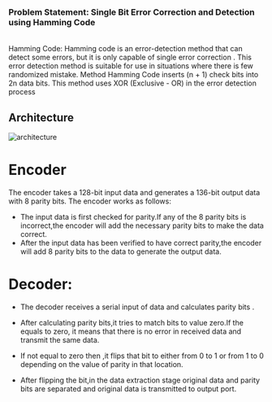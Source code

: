 ### <h3> **Problem Statement: Single Bit Error Correction and Detection using Hamming Code** 

<br/> 
Hamming Code: Hamming code is an error-detection method that
can detect some errors, but it is only capable of
single error correction . This error detection
method is suitable for use in situations where there
is few randomized mistake. Method Hamming
Code inserts (n + 1) check bits into 2n data bits.
This method uses XOR (Exclusive - OR) in the
error detection process

## Architecture
![architecture](https://github.com/Pavanpm199/ADLD_01fe20bec199/assets/84024750/4a53bb7c-d7be-47f5-a41d-eb820692399b)

# Encoder
The encoder takes a 128-bit input data and generates a 136-bit output data with 8 parity bits.
The encoder works as follows:
* The input data is first checked for parity.If any of the 8 parity bits is incorrect,the encoder will add the necessary parity bits to make the data correct.
* After the input data has been verified to have correct parity,the encoder will add 8 parity bits to the data to generate the output data.

# Decoder:

* The decoder receives  a serial input of data and calculates parity bits .

* After calculating parity bits,it tries to match bits to value zero.If the equals to zero, it means that there is no error in received data and transmit the same data.

* If not equal  to zero then ,it flips that bit to either from 0 to 1 or from 1 to 0 depending on the value of parity in that location.

* After flipping the bit,in the  data extraction stage original data and parity bits are separated and original data is transmitted to output port.
